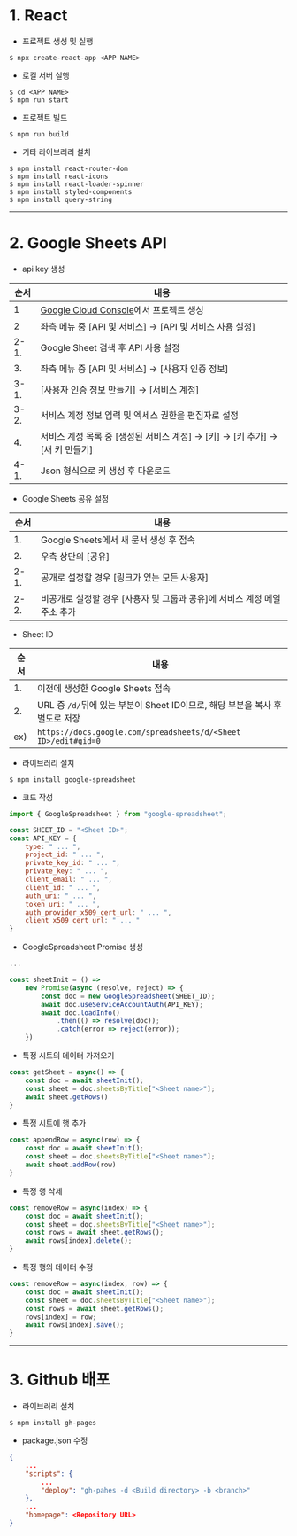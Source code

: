 # 1. React

- 프로젝트 생성 및 실행

```
$ npx create-react-app <APP NAME>
```

- 로컬 서버 실행

```
$ cd <APP NAME>
$ npm run start
```

- 프로젝트 빌드

```
$ npm run build
```

- 기타 라이브러리 설치

```
$ npm install react-router-dom
$ npm install react-icons
$ npm install react-loader-spinner
$ npm install styled-components
$ npm install query-string
```

---

# 2. Google Sheets API

- api key 생성

| 순서 | 내용                                                         |
| ---- | ------------------------------------------------------------ |
| 1    | [Google Cloud Console](https://console.cloud.google.com/)에서 프로젝트 생성 |
| 2    | 좌측 메뉴 중 [API 및 서비스] → [API 및 서비스 사용 설정]     |
| 2-1. | Google Sheet 검색 후 API 사용 설정                           |
| 3.   | 좌측 메뉴 중 [API 및 서비스] → [사용자 인증 정보]            |
| 3-1. | [사용자 인증 정보 만들기] → [서비스 계정]                    |
| 3-2. | 서비스 계정 정보 입력 및 엑세스 권한을 편집자로 설정         |
| 4.   | 서비스 계정 목록 중 [생성된 서비스 계정] → [키] → [키 추가] → [새 키 만들기] |
| 4-1. | Json 형식으로 키 생성 후 다운로드                            |

- Google Sheets 공유 설정

| 순서 | 내용                                                         |
| ---- | ------------------------------------------------------------ |
| 1.   | Google Sheets에서 새 문서 생성 후 접속                       |
| 2.   | 우측 상단의 [공유]                                           |
| 2-1. | 공개로 설정할 경우 [링크가 있는 모든 사용자]                 |
| 2-2. | 비공개로 설정할 경우 [사용자 및 그룹과 공유]에 서비스 계정 메일 주소 추가 |

- Sheet ID

| 순서 | 내용                                                         |
| ---- | ------------------------------------------------------------ |
| 1.   | 이전에 생성한 Google Sheets 접속                             |
| 2.   | URL 중 `/d/`뒤에 있는 부분이 Sheet ID이므로, 해당 부분을 복사 후 별도로 저장 |
| ex)  | `https://docs.google.com/spreadsheets/d/<Sheet ID>/edit#gid=0` |

- 라이브러리 설치

```
$ npm install google-spreadsheet
```

- 코드 작성

```javascript
import { GoogleSpreadsheet } from "google-spreadsheet";

const SHEET_ID = "<Sheet ID>";
const API_KEY = {
	type: " ... ",
	project_id: " ... ",
	private_key_id: " ... ",
	private_key: " ... ",
	client_email: " ... ",
	client_id: " ... ",
	auth_uri: " ... ",
    token_uri: " ... ",
    auth_provider_x509_cert_url: " ... ",
    client_x509_cert_url: " ... "
}
```

- GoogleSpreadsheet Promise 생성

```javascript
...

const sheetInit = () => 
	new Promise(async (resolve, reject) => {
        const doc = new GoogleSpreadsheet(SHEET_ID);
		await doc.useServiceAccountAuth(API_KEY);
		await doc.loadInfo()
        	.then(() => resolve(doc));
        	.catch(error => reject(error));
    })
```

- 특정 시트의 데이터 가져오기

```javascript
const getSheet = async() => {
	const doc = await sheetInit();
    const sheet = doc.sheetsByTitle["<Sheet name>"];
	await sheet.getRows()
}
```

- 특정 시트에 행 추가

```javascript
const appendRow = async(row) => {
	const doc = await sheetInit();
    const sheet = doc.sheetsByTitle["<Sheet name>"];
    await sheet.addRow(row)
}
```

- 특정 행 삭제

```javascript
const removeRow = async(index) => {
	const doc = await sheetInit();
    const sheet = doc.sheetsByTitle["<Sheet name>"];
    const rows = await sheet.getRows();
    await rows[index].delete();
}
```

- 특정 행의 데이터 수정

```javascript
const removeRow = async(index, row) => {
	const doc = await sheetInit();
    const sheet = doc.sheetsByTitle["<Sheet name>"];
    const rows = await sheet.getRows();
    rows[index] = row;
    await rows[index].save();
}
```

---

# 3. Github 배포

- 라이브러리 설치

```
$ npm install gh-pages
```

- package.json 수정

```json
{
    ...
    "scripts": {
    	...
        "deploy": "gh-pahes -d <Build directory> -b <branch>"
	},
    ...
    "homepage": <Repository URL>
}
```